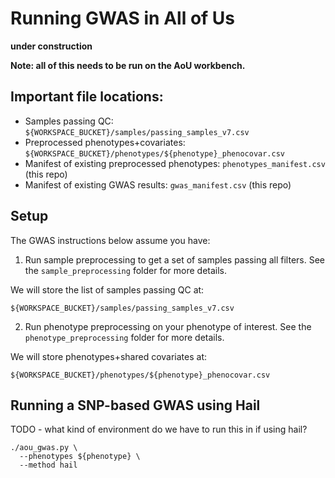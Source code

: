 # Running GWAS in All of Us

**under construction**

**Note: all of this needs to be run on the AoU workbench.**

## Important file locations:

* Samples passing QC: `${WORKSPACE_BUCKET}/samples/passing_samples_v7.csv`
* Preprocessed phenotypes+covariates: `${WORKSPACE_BUCKET}/phenotypes/${phenotype}_phenocovar.csv`
* Manifest of existing preprocessed phenotypes: `phenotypes_manifest.csv` (this repo)
* Manifest of existing GWAS results: `gwas_manifest.csv` (this repo)

## Setup

The GWAS instructions below assume you have:

1. Run sample preprocessing to get a set of samples passing all filters. See the `sample_preprocessing` folder for more details.

We will store the list of samples passing QC at:

```
${WORKSPACE_BUCKET}/samples/passing_samples_v7.csv
```

2. Run phenotype preprocessing on your phenotype of interest. See the `phenotype_preprocessing` folder for more details.

We will store phenotypes+shared covariates at:
```
${WORKSPACE_BUCKET}/phenotypes/${phenotype}_phenocovar.csv
```

## Running a SNP-based GWAS using Hail

TODO - what kind of environment do we have to run this in if using hail?

```
./aou_gwas.py \
  --phenotypes ${phenotype} \
  --method hail
```